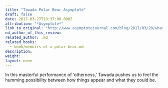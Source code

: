 ```yaml
---
title: "Tawada Polar Bear Asymptote"
draft: false
date: 2017-03-27T19:37:00.000Z
attribution: "*Asymptote*"
link_to_original: "http://www.asymptotejournal.com/blog/2017/03/20/whats-new-in-translation-march-2017/"
nd_author_of_this_review:
related_author: .md
related_books:
  - book/memoirs-of-a-polar-bear.md
description:
weight:
layout: none
---
```

In this masterful performance of ‘otherness,’ Tawada pushes us to feel the humming possibility between how things appear and what they could be.

